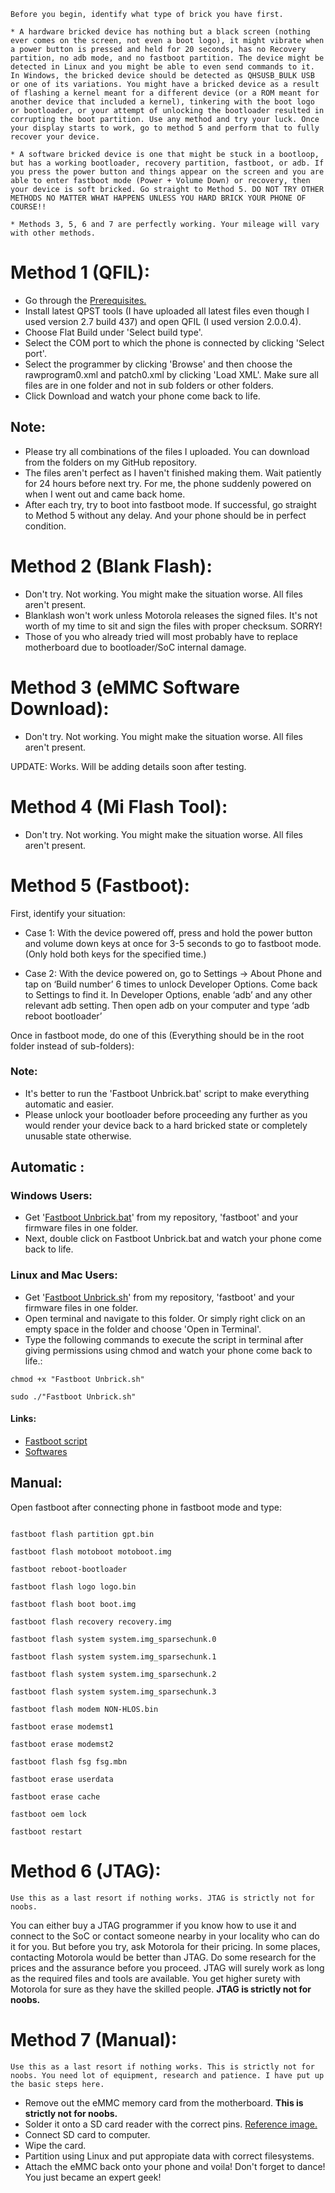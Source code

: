 ```
Before you begin, identify what type of brick you have first.

* A hardware bricked device has nothing but a black screen (nothing ever comes on the screen, not even a boot logo), it might vibrate when a power button is pressed and held for 20 seconds, has no Recovery partition, no adb mode, and no fastboot partition. The device might be detected in Linux and you might be able to even send commands to it. In Windows, the bricked device should be detected as QHSUSB_BULK USB or one of its variations. You might have a bricked device as a result of flashing a kernel meant for a different device (or a ROM meant for another device that included a kernel), tinkering with the boot logo or bootloader, or your attempt of unlocking the bootloader resulted in corrupting the boot partition. Use any method and try your luck. Once your display starts to work, go to method 5 and perform that to fully recover your device.

* A software bricked device is one that might be stuck in a bootloop, but has a working bootloader, recovery partition, fastboot, or adb. If you press the power button and things appear on the screen and you are able to enter fastboot mode (Power + Volume Down) or recovery, then your device is soft bricked. Go straight to Method 5. DO NOT TRY OTHER METHODS NO MATTER WHAT HAPPENS UNLESS YOU HARD BRICK YOUR PHONE OF COURSE!!

* Methods 3, 5, 6 and 7 are perfectly working. Your mileage will vary with other methods.
```

# Method 1 (QFIL):

* Go through the [Prerequisites.](https://github.com/aravindvnair99/Motorola-Moto-E-XT1022-condor-unbrick/blob/master/Prerequisite.md)
* Install latest QPST tools (I have uploaded all latest files even though I used version 2.7 build 437) and open QFIL (I used version 2.0.0.4).
* Choose Flat Build under 'Select build type'.
* Select the COM port to which the phone is connected by clicking 'Select port'.
* Select the programmer by clicking 'Browse' and then choose the rawprogram0.xml and patch0.xml by clicking 'Load XML'. Make sure all files are in one folder and not in sub folders or other folders.
* Click Download and watch your phone come back to life.

## Note:

* Please try all combinations of the files I uploaded. You can download from the folders on my GitHub repository.
* The files aren't perfect as I haven't finished making them. Wait patiently for 24 hours before next try. For me, the phone suddenly powered on when I went out and came back home.
* After each try, try to boot into fastboot mode. If successful, go straight to Method 5 without any delay. And your phone should be in perfect condition.

# Method 2 (Blank Flash):

* Don't try. Not working. You might make the situation worse. All files aren't present.
* Blanklash won't work unless Motorola releases the signed files. It's not worth of my time to sit and sign the files with proper checksum. SORRY!
* Those of you who already tried will most probably have to replace motherboard due to bootloader/SoC internal damage.

# Method 3 (eMMC Software Download):

* Don't try. Not working. You might make the situation worse. All files aren't present.

UPDATE: Works. Will be adding details soon after testing.

# Method 4 (Mi Flash Tool):

* Don't try. Not working. You might make the situation worse. All files aren't present.

# Method 5 (Fastboot):

First, identify your situation:

* Case 1: With the device powered off, press and hold the power button and volume down keys at once for 3-5 seconds to go to fastboot mode. (Only hold both keys for the specified time.)

* Case 2: With the device powered on, go to Settings -> About Phone and tap on ‘Build number’ 6 times to unlock Developer Options. Come back to Settings to find it. In Developer Options, enable ‘adb’ and any other relevant adb setting. Then open adb on your computer and type ‘adb reboot bootloader’

Once in fastboot mode, do one of this (Everything should be in the root folder instead of sub-folders):

### Note:

* It's better to run the 'Fastboot Unbrick.bat' script to make everything automatic and easier.
* Please unlock your bootloader before proceeding any further as you would render your device back to a hard bricked state or completely unusable state otherwise.

## Automatic :

### Windows Users:

* Get '[Fastboot Unbrick.bat](https://github.com/aravindvnair99/Motorola-Moto-E-XT1022-condor-unbrick/tree/master/Fastboot%20Unbrick)' from my repository, 'fastboot' and your firmware files in one folder.
* Next, double click on Fastboot Unbrick.bat and watch your phone come back to life.

### Linux and Mac Users:

* Get '[Fastboot Unbrick.sh](https://github.com/aravindvnair99/Motorola-Moto-E-XT1022-condor-unbrick/tree/master/Fastboot%20Unbrick)' from my repository, 'fastboot' and your firmware files in one folder.
* Open terminal and navigate to this folder. Or simply right click on an empty space in the folder and choose 'Open in Terminal'.
* Type the following commands to execute the script in terminal after giving permissions using chmod and watch your phone come back to life.:

```
chmod +x "Fastboot Unbrick.sh"

sudo ./"Fastboot Unbrick.sh"
```

#### Links:

* [Fastboot script](https://github.com/aravindvnair99/Motorola-Moto-E-XT1022-condor-unbrick/tree/master/Fastboot%20Unbrick)
* [Softwares](https://github.com/aravindvnair99/Motorola-Moto-E-XT1022-condor-unbrick/tree/master/Software)

## Manual:

Open fastboot after connecting phone in fastboot mode and type:

```

fastboot flash partition gpt.bin 

fastboot flash motoboot motoboot.img

fastboot reboot-bootloader

fastboot flash logo logo.bin

fastboot flash boot boot.img

fastboot flash recovery recovery.img

fastboot flash system system.img_sparsechunk.0

fastboot flash system system.img_sparsechunk.1

fastboot flash system system.img_sparsechunk.2

fastboot flash system system.img_sparsechunk.3

fastboot flash modem NON-HLOS.bin

fastboot erase modemst1 

fastboot erase modemst2 

fastboot flash fsg fsg.mbn

fastboot erase userdata

fastboot erase cache

fastboot oem lock

fastboot restart

```
# Method 6 (JTAG):

```
Use this as a last resort if nothing works. JTAG is strictly not for noobs.
```

You can either buy a JTAG programmer if you know how to use it and connect to the SoC or contact someone nearby in your locality who can do it for you. But before you try, ask Motorola for their pricing. In some places, contacting Motorola would be better than JTAG. Do some research for the prices and the assurance before you proceed. JTAG will surely work as long as the required files and tools are available. You get higher surety with Motorola for sure as they have the skilled people. **JTAG is strictly not for noobs.**

# Method 7 (Manual):

```
Use this as a last resort if nothing works. This is strictly not for noobs. You need lot of equipment, research and patience. I have put up the basic steps here.
```

* Remove out the eMMC memory card from the motherboard. **This is strictly not for noobs.**
* Solder it onto a SD card reader with the correct pins. <a href="https://forum.xda-developers.com/attachment.php?attachmentid=4212380&d=1500119523" target="_blank">Reference image.</a>
* Connect SD card to computer.
* Wipe the card.
* Partition using Linux and put appropiate data with correct filesystems.
* Attach the eMMC back onto your phone and voila! Don't forget to dance! You just became an expert geek!
